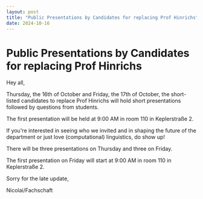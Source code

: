 ```yaml
---
layout: post
title: "Public Presentations by Candidates for replacing Prof Hinrichs"
date: 2024-10-16
---
```


# Public Presentations by Candidates for replacing Prof Hinrichs

Hey all,

Thursday, the 16th of October and Friday, the 17th of October, the short-listed candidates to replace Prof Hinrichs will hold short presentations followed by questions from students. 

The first presentation will be held at 9:00 AM in room 110 in Keplerstraße 2.

If you're interested in seeing who we invited and in shaping the future of the department or just love (computational) linguistics, do show up!

There will be three presentations on Thursday and three on Friday. 

The first presentation on Friday will start at 9:00 AM in room 110 in Keplerstraße 2.

Sorry for the late update,

Nicolai/Fachschaft